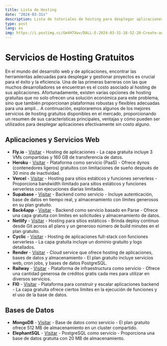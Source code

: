 ```yaml
---
title: Lista de Hosting
date: "2024-03-31s"
description: Lista de tutoriales de hosting para desplegar aplicaciones en diferentes plataformas. 
type: post
lang: es
img: https://i.postimg.cc/Gm4H7Xwv/DALL-E-2024-03-31-18-52-20-Create-an-image-that-illustrates-a-diverse-array-of-cloud-computing-and.webphttps://i.postimg.cc/766kYgTP/image.png
---
```


# Servicios de Hosting Gratuitos

En el mundo del desarrollo web y de aplicaciones, encontrar las herramientas adecuadas para desplegar y gestionar proyectos es crucial para el éxito y la eficiencia. Una de las primeras barreras con las que muchos desarrolladores se encuentran es el costo asociado al hosting de sus aplicaciones. Afortunadamente, existen varias opciones de hosting gratuitas que no solo ofrecen una solución económica para este problema, sino que también proporcionan plataformas robustas y flexibles adecuadas para una ampli...
A continuación, exploraremos algunos de los mejores servicios de hosting gratuitos disponibles en el mercado, proporcionando un resumen de sus características principales, ventajas y cómo pueden ser utilizados para desplegar aplicaciones efectivamente sin costo alguno.

## Aplicaciones y Servicios Web

- **Fly.io** - [Visitar](https://fly.io/dashboard) - Hosting de aplicaciones - La capa gratuita incluye 3 VMs compartidas y 160 GB de transferencia de datos.
- **Heroku** - [Visitar](https://dashboard.heroku.com/apps) - Plataforma como servicio (PaaS) - Ofrece dynos (contenedores ligeros) gratuitos con limitaciones de sueño después de 30 mins de inactividad.
- **Vercel** - [Visitar](https://vercel.com/girgetto) - Hosting para sitios estáticos y funciones serverless - Proporciona bandwidth ilimitado para sitios estáticos y funciones serverless con ejecuciones diarias limitadas.
- **Supabase** - [Visitar](https://supabase.com/dashboard/projects) - Backend como servicio - Incluye autenticación, base de datos en tiempo real, y almacenamiento con límites generosos en su plan gratuito.
- **Back4app** - [Visitar](https://dashboard.back4app.com/apps) - Backend como servicio basado en Parse - Ofrece una capa gratuita con límites en solicitudes y almacenamiento de datos.
- **Netlify** - [Visitar](https://app.netlify.com/) - Hosting para sitios estáticos - Brinda deploy continuo desde Git across all plans y un generoso número de build minutes en el plan gratuito.
- **Cyclic** - [Visitar](https://app.cyclic.sh/) - Hosting de aplicaciones full-stack con funciones serverless - La capa gratuita incluye un dominio gratuito y logs detallados.
- **Render** - [Visitar](https://render.com/) - Cloud service que ofrece hosting de aplicaciones, bases de datos y almacenamiento - El plan gratuito incluye servicios web, cron jobs, y bases de datos PostgreSQL.
- **Railway** - [Visitar](https://railway.app/) - Plataforma de infraestructura como servicio - Ofrece una cantidad generosa de créditos gratis cada mes para utilizar en diversos servicios.
- **Fl0** - [Visitar](https://www.fl0.com/) - Plataforma para construir y escalar aplicaciones backend - La capa gratuita ofrece ciertos límites en la ejecución de funciones y el uso de la base de datos.

## Bases de Datos

- **MongoDB** - [Visitar](https://cloud.mongodb.com/) - Base de datos como servicio - El plan gratuito ofrece 512 MB de almacenamiento en un cluster compartido.
- **ElephantSQL** - [Visitar](https://customer.elephantsql.com/login) - PostgreSQL como servicio - Proporciona una base de datos gratuita con 20 MB de almacenamiento.